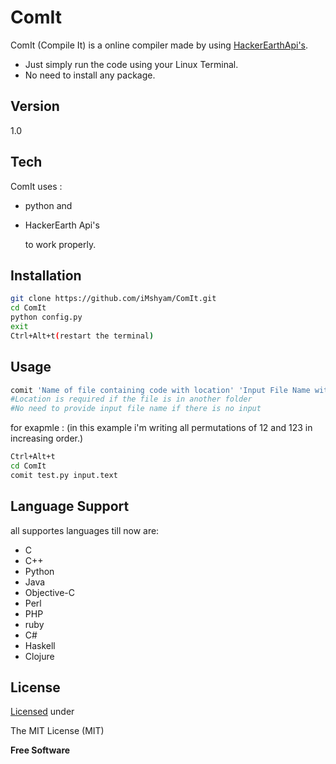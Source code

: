ComIt
=========

ComIt (Compile It) is a online compiler made by using [HackerEarthApi's].

  - Just simply run the code using your Linux Terminal.
  - No need to install any package.



Version
----

1.0

Tech
-----------

ComIt uses :

* python and
* HackerEarth Api's

    to work properly.

Installation
--------------

```sh
git clone https://github.com/iMshyam/ComIt.git
cd ComIt
python config.py
exit
Ctrl+Alt+t(restart the terminal)
```


Usage
----

```sh
comit 'Name of file containing code with location' 'Input File Name with location'
#Location is required if the file is in another folder
#No need to provide input file name if there is no input
```
for exapmle :
(in this example i'm writing all permutations of 12 and 123 in increasing order.) 
```sh
Ctrl+Alt+t
cd ComIt
comit test.py input.text
```
Language Support
------
all supportes languages till now are:

* C
* C++
* Python
* Java 
* Objective-C 
* Perl 
* PHP 
* ruby
* C#
* Haskell 
* Clojure

License
----
[Licensed] under

The MIT License (MIT)

**Free Software**

[HackerEarthApi's]:http://developer.hackerearth.com/
[Licensed]:https://github.com/iMshyam/ComIt/blob/master/LICENSE
